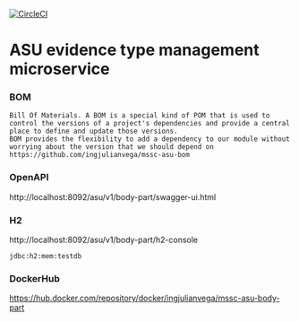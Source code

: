 [![CircleCI](https://circleci.com/gh/ingjulianvega/mssc-asu-body-part.svg?style=svg)](https://circleci.com/gh/ingjulianvega/mssc-asu-body-part)

# ASU evidence type management microservice

### BOM

```
Bill Of Materials. A BOM is a special kind of POM that is used to control the versions of a project's dependencies and provide a central place to define and update those versions. 
BOM provides the flexibility to add a dependency to our module without worrying about the version that we should depend on
https://github.com/ingjulianvega/mssc-asu-bom
```

### OpenAPI

http://localhost:8092/asu/v1/body-part/swagger-ui.html

### H2

http://localhost:8092/asu/v1/body-part/h2-console

```
jdbc:h2:mem:testdb
```

### DockerHub

https://hub.docker.com/repository/docker/ingjulianvega/mssc-asu-body-part

